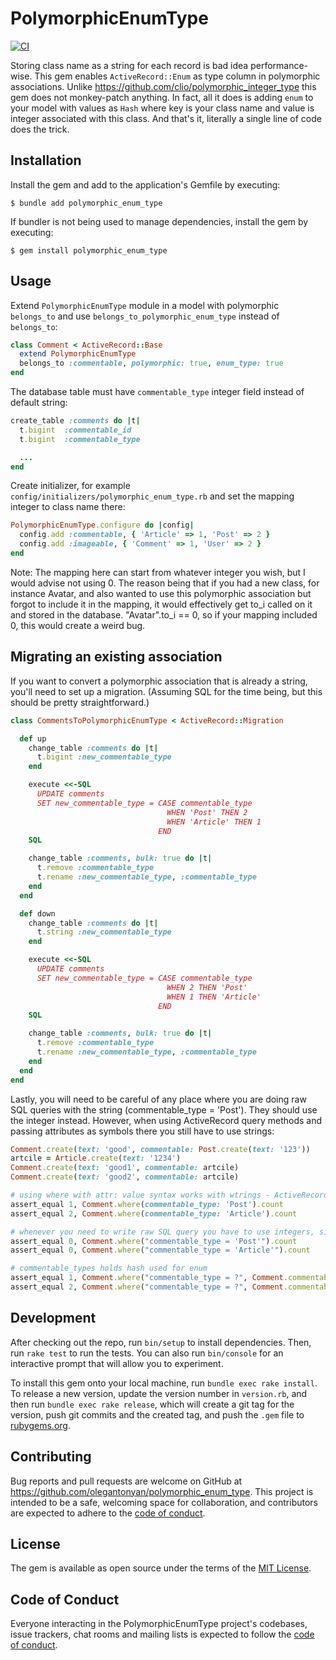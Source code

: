 # PolymorphicEnumType

[![CI](https://github.com/olegantonyan/polymorphic_enum_type/actions/workflows/ci.yml/badge.svg)](https://github.com/olegantonyan/polymorphic_enum_type/actions/workflows/ci.yml)

Storing class name as a string for each record is bad idea performance-wise. This gem enables `ActiveRecord::Enum` as type column in polymorphic associations. Unlike https://github.com/clio/polymorphic_integer_type this gem does not monkey-patch anything. In fact, all it does is adding `enum` to your model with values as `Hash` where key is your class name and value is integer associated with this class. And that's it, literally a single line of code does the trick.

## Installation

Install the gem and add to the application's Gemfile by executing:

    $ bundle add polymorphic_enum_type

If bundler is not being used to manage dependencies, install the gem by executing:

    $ gem install polymorphic_enum_type

## Usage

Extend `PolymorphicEnumType` module in a model with polymorphic `belongs_to` and use `belongs_to_polymorphic_enum_type` instead of `belongs_to`:
```ruby
class Comment < ActiveRecord::Base
  extend PolymorphicEnumType
  belongs_to :commentable, polymorphic: true, enum_type: true
end
```

The database table must have `commentable_type` integer field instead of default string:
```ruby
create_table :comments do |t|
  t.bigint  :commentable_id
  t.bigint  :commentable_type

  ...
end
```

Create initializer, for example `config/initializers/polymorphic_enum_type.rb` and set the mapping integer to class name there:
```ruby
PolymorphicEnumType.configure do |config|
  config.add :commentable, { 'Article' => 1, 'Post' => 2 }
  config.add :imageable, { 'Comment' => 1, 'User' => 2 }
end
```

Note: The mapping here can start from whatever integer you wish, but I would advise not using 0. The reason being that if you had a new class, for instance Avatar, and also wanted to use this polymorphic association but forgot to include it in the mapping, it would effectively get to_i called on it and stored in the database. "Avatar".to_i == 0, so if your mapping included 0, this would create a weird bug.

## Migrating an existing association

If you want to convert a polymorphic association that is already a string, you'll need to set up a migration. (Assuming SQL for the time being, but this should be pretty straightforward.)

```ruby
class CommentsToPolymorphicEnumType < ActiveRecord::Migration

  def up
    change_table :comments do |t|
      t.bigint :new_commentable_type
    end

    execute <<-SQL
      UPDATE comments
      SET new_commentable_type = CASE commentable_type
                                   WHEN 'Post' THEN 2
                                   WHEN 'Article' THEN 1
                                 END
    SQL

    change_table :comments, bulk: true do |t|
      t.remove :commentable_type
      t.rename :new_commentable_type, :commentable_type
    end
  end

  def down
    change_table :comments do |t|
      t.string :new_commentable_type
    end

    execute <<-SQL
      UPDATE comments
      SET new_commentable_type = CASE commentable_type
                                   WHEN 2 THEN 'Post'
                                   WHEN 1 THEN 'Article'
                                 END
    SQL

    change_table :comments, bulk: true do |t|
      t.remove :commentable_type
      t.rename :new_commentable_type, :commentable_type
    end
  end
end
```

Lastly, you will need to be careful of any place where you are doing raw SQL queries with the string (commentable_type = 'Post'). They should use the integer instead. However, when using ActiveRecord query methods and passing attributes as symbols there you still have to use strings:

```ruby
Comment.create(text: 'good', commentable: Post.create(text: '123'))
artcile = Article.create(text: '1234')
Comment.create(text: 'good1', commentable: artcile)
Comment.create(text: 'good2', commentable: artcile)

# using where with attr: value syntax works with wtrings - ActiveRecord converts strings to enum values prior to query
assert_equal 1, Comment.where(commentable_type: 'Post').count
assert_equal 2, Comment.where(commentable_type: 'Article').count

# whenever you need to write raw SQL query you have to use integers, since ActiveRecord no longer converts strings to integers for enum in such cases
assert_equal 0, Comment.where("commentable_type = 'Post'").count
assert_equal 0, Comment.where("commentable_type = 'Article'").count

# commentable_types holds hash used for enum
assert_equal 1, Comment.where("commentable_type = ?", Comment.commentable_types['Post']).count
assert_equal 2, Comment.where("commentable_type = ?", Comment.commentable_types['Article']).count
```

## Development

After checking out the repo, run `bin/setup` to install dependencies. Then, run `rake test` to run the tests. You can also run `bin/console` for an interactive prompt that will allow you to experiment.

To install this gem onto your local machine, run `bundle exec rake install`. To release a new version, update the version number in `version.rb`, and then run `bundle exec rake release`, which will create a git tag for the version, push git commits and the created tag, and push the `.gem` file to [rubygems.org](https://rubygems.org).

## Contributing

Bug reports and pull requests are welcome on GitHub at https://github.com/olegantonyan/polymorphic_enum_type. This project is intended to be a safe, welcoming space for collaboration, and contributors are expected to adhere to the [code of conduct](https://github.com/olegantonyan/polymorphic_enum_type/blob/master/CODE_OF_CONDUCT.md).

## License

The gem is available as open source under the terms of the [MIT License](https://opensource.org/licenses/MIT).

## Code of Conduct

Everyone interacting in the PolymorphicEnumType project's codebases, issue trackers, chat rooms and mailing lists is expected to follow the [code of conduct](https://github.com/olegantonyan/polymorphic_enum_type/blob/master/CODE_OF_CONDUCT.md).
